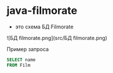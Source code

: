 # java-filmorate
* это схема БД Filmorate

![БД filmorate.png](src/БД filmorate.png)

Пример запроса
```sql
SELECT name
FROM Film
```
